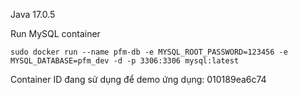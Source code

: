 Java 17.0.5

Run MySQL container
```agsl
sudo docker run --name pfm-db -e MYSQL_ROOT_PASSWORD=123456 -e MYSQL_DATABASE=pfm_dev -d -p 3306:3306 mysql:latest
```

Container ID đang sử dụng để demo ứng dụng: 010189ea6c74